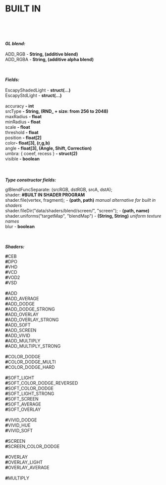 # BUILT IN<br><br><br>

<b><i> GL blend: </i></b></br></br>
  ADD_RGB -<b>   String, (additive blend)</b></br>
  ADD_RGBA -<b>   String, (additive alpha blend)</b></br>
  </br>
  </br>


  <b><i> Fields: </i></b></br></br>
  EscapyShadedLight - <b>   struct(...)</b></br>
  EscapyStdLight - <b>   struct(...)</b></br></br>
  accuracy <b>-   int</b></br>
  srcType  <b>-   String, (RND_ + size: from 256 to 2048)</b></br>
  maxRadius <b>-   float</b></br>
	minRadius <b>-   float</b></br>
	scale <b>-   float</b></br>
	threshold <b>-   float</b></br>
	position <b>-   float[2] </b></br>
	color<b>-   float[3], (r,g,b)</b></br>
	angle <b>-   float[3], (Angle, Shift, Correction)</b></br>
	umbra: { coeef, recess } <b>-   struct(2)</b></br>
  visible <b>-   boolean</b></br>
	 </br>
  </br>
  </br>
  <b> <i>Type constructor fields:</i> </b></br>
  
  glBlendFuncSeparate: (srcRGB, dstRGB, srcA, dstA); <br>
  shader: <b>#BUILT IN SHADER PROGRAM </b> <br>
  shader.file(vertex, fragment); - <b>(path, path)</b><i> manual alternative for built in shaders</i><br>
  shader.fileDir("data/shaders/blend/screen/", "screen"); - <b>(path, name)</b> <br>
  shader.uniforms("targetMap", "blendMap") - <b> (String, String)</b> <i>uniform texture names</i> </br>
  blur - <b>boolean</b><br> </br> </br>
  
<b> <i>Shaders: </i></b></br>

<b>#</b>CEB </br>
<b>#</b>DPO </br>
<b>#</b>VHD </br>
<b>#</b>VCD </br>
<b>#</b>VOD2 </br>
<b>#</b>VSD</br>
</br>
<b>#</b>ADD</br>
<b>#</b>ADD_AVERAGE</br>
<b>#</b>ADD_DODGE</br>
<b>#</b>ADD_DODGE_STRONG</br>
<b>#</b>ADD_OVERLAY</br>
<b>#</b>ADD_OVERLAY_STRONG</br>
<b>#</b>ADD_SOFT</br>
<b>#</b>ADD_SCREEN</br>
<b>#</b>ADD_VIVID</br>
<b>#</b>ADD_MULTIPLY</br>
<b>#</b>ADD_MULTIPLY_STRONG</br>
</br>
<b>#</b>COLOR_DODGE </br>
<b>#</b>COLOR_DODGE_MULTI </br>
<b>#</b>COLOR_DODGE_HARD </br>
	</br>
<b>#</b>SOFT_LIGHT</br>
<b>#</b>SOFT_COLOR_DODGE_REVERSED</br>
<b>#</b>SOFT_COLOR_DODGE</br>
<b>#</b>SOFT_LIGHT_STRONG</br>
<b>#</b>SOFT_SCREEN</br>
<b>#</b>SOFT_AVERAGE</br>
<b>#</b>SOFT_OVERLAY</br>
</br>
<b>#</b>VIVID_DODGE </br>
<b>#</b>VIVID_HUE</br>
<b>#</b>VIVID_SOFT </br>
</br>
<b>#</b>SCREEN</br>
<b>#</b>SCREEN_COLOR_DODGE</br>
</br>
<b>#</b>OVERLAY</br>
<b>#</b>OVERLAY_LIGHT</br>
<b>#</b>OVERLAY_AVERAGE</br>
</br>
<b>#</b>MULTIPLY</br>
  </br>
  </br>
  </br>
	

